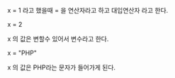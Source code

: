 x = 1 라고 했을때
= 을 연산자라고 하고 대입연산자 라고 한다.

x = 2 

x 의 값은 변할수 있어서 변수라고 한다.  

x = "PHP"

x 의 값은 PHP라는 문자가 들어가게 된다.

